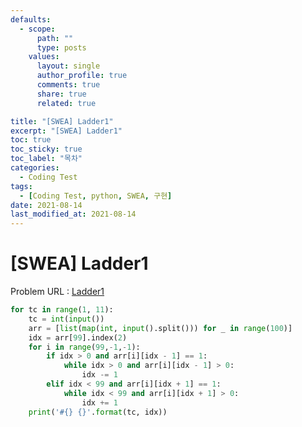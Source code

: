 ```yaml
---
defaults:
  - scope:
      path: ""
      type: posts
    values:
      layout: single
      author_profile: true
      comments: true
      share: true
      related: true

title: "[SWEA] Ladder1"
excerpt: "[SWEA] Ladder1"
toc: true
toc_sticky: true
toc_label: "목차"
categories:
  - Coding Test
tags:
  - [Coding Test, python, SWEA, 구현]
date: 2021-08-14
last_modified_at: 2021-08-14
---
```

# [SWEA] Ladder1

Problem URL : [Ladder1](https://swexpertacademy.com/main/code/problem/problemDetail.do?contestProbId=AV14ABYKADACFAYh&categoryId=AV14ABYKADACFAYh&categoryType=CODE&problemTitle=ladder&orderBy=FIRST_REG_DATETIME&selectCodeLang=ALL&select-1=&pageSize=10&pageIndex=1)

```python
for tc in range(1, 11):
    tc = int(input())
    arr = [list(map(int, input().split())) for _ in range(100)]
    idx = arr[99].index(2)
    for i in range(99,-1,-1):
        if idx > 0 and arr[i][idx - 1] == 1:
            while idx > 0 and arr[i][idx - 1] > 0:
                idx -= 1
        elif idx < 99 and arr[i][idx + 1] == 1:
            while idx < 99 and arr[i][idx + 1] > 0:
                idx += 1
    print('#{} {}'.format(tc, idx))
```